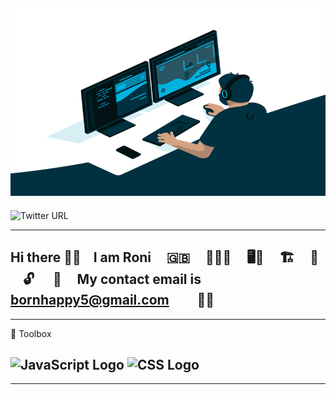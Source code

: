 
## <img src="https://raw.githubusercontent.com/roni5/profile-images/main/code.gif" width="650px" height="300">  

![Twitter URL](https://img.shields.io/twitter/url?style=social&url=https://twitter.com/Roni_McGuinness?logoWidth=60)   

---
## Hi there 🖐🏽&nbsp;&nbsp;&nbsp;  I am  **Roni**  &nbsp;&nbsp;&nbsp; 🇬🇧  &nbsp;&nbsp;&nbsp;  🧑🏽‍💻 &nbsp;&nbsp;&nbsp;  🖥️🤳 &nbsp;&nbsp;&nbsp;  🏗  &nbsp;&nbsp;&nbsp;   🎯  &nbsp;&nbsp;&nbsp; 🔓 &nbsp;&nbsp;&nbsp; &nbsp;🚀  &nbsp;&nbsp;&nbsp;  My contact email is  **bornhappy5@gmail.com** &nbsp;&nbsp;&nbsp; &nbsp;&nbsp;&nbsp; 👍🏽  

---

🧰 Toolbox
## <img src="https://cdn.worldvectorlogo.com/logos/javascript.svg" alt="JavaScript Logo" width="50" height="50"/> <img src="https://cdn.worldvectorlogo.com/logos/css3.svg" alt="CSS Logo" width="50" height="50"/>

---
<!--
**roni5/roni5** is a ✨ _special_ ✨ repository because its `README.md` (this file) appears on your GitHub profile.

Here are some ideas to get you started:
✎▁▁▁▁YOUR NAME▁▁▁▁

- 🔭 I’m currently working on ...
- 🌱 I’m currently learning ...
- 👯 I’m looking to collaborate on ...
- 🤔 I’m looking for help with ...
- 💬 Ask me about ...
- 📫 How to reach me: ...
- 😄 Pronouns: ...
- ⚡ Fun fact: ...
-->

